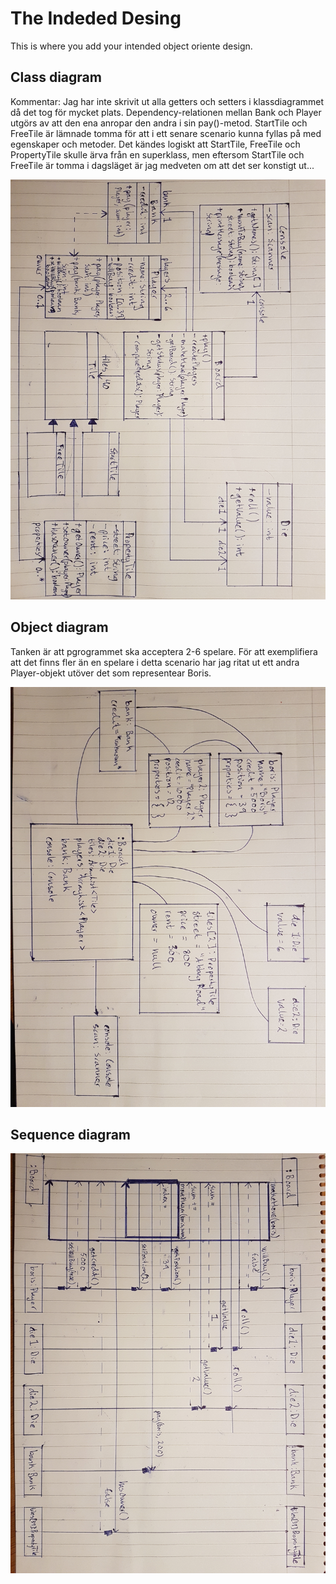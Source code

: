 # The Indeded Desing
This is where you add your intended object oriente design.

## Class diagram
Kommentar: Jag har inte skrivit ut alla getters och setters i klassdiagrammet då det tog för mycket plats. Dependency-relationen mellan Bank och Player utgörs av att den ena anropar den andra i sin pay()-metod. StartTile och FreeTile är lämnade tomma för att i ett senare scenario kunna fyllas på med egenskaper och metoder. Det kändes logiskt att StartTile, FreeTile och PropertyTile skulle ärva från en superklass, men eftersom StartTile och FreeTile är tomma i dagsläget är jag medveten om att det ser konstigt ut...

![Class diagram](./.readme/class-diagram.jpg)

## Object diagram
Tanken är att pgrogrammet ska acceptera 2-6 spelare. För att exemplifiera att det finns fler än en spelare i detta scenario har jag ritat ut ett andra Player-objekt utöver det som representear Boris.

![Object diagram](./.readme/object-diagram.jpg)

## Sequence diagram

![Sequence diagram](./.readme/sequence-diagram.jpg)